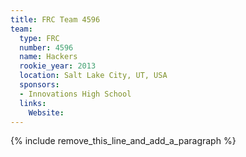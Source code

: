 ```yaml
---
title: FRC Team 4596
team:
  type: FRC
  number: 4596
  name: Hackers
  rookie_year: 2013
  location: Salt Lake City, UT, USA
  sponsors:
  - Innovations High School
  links:
    Website:
---
```


{% include remove_this_line_and_add_a_paragraph %}